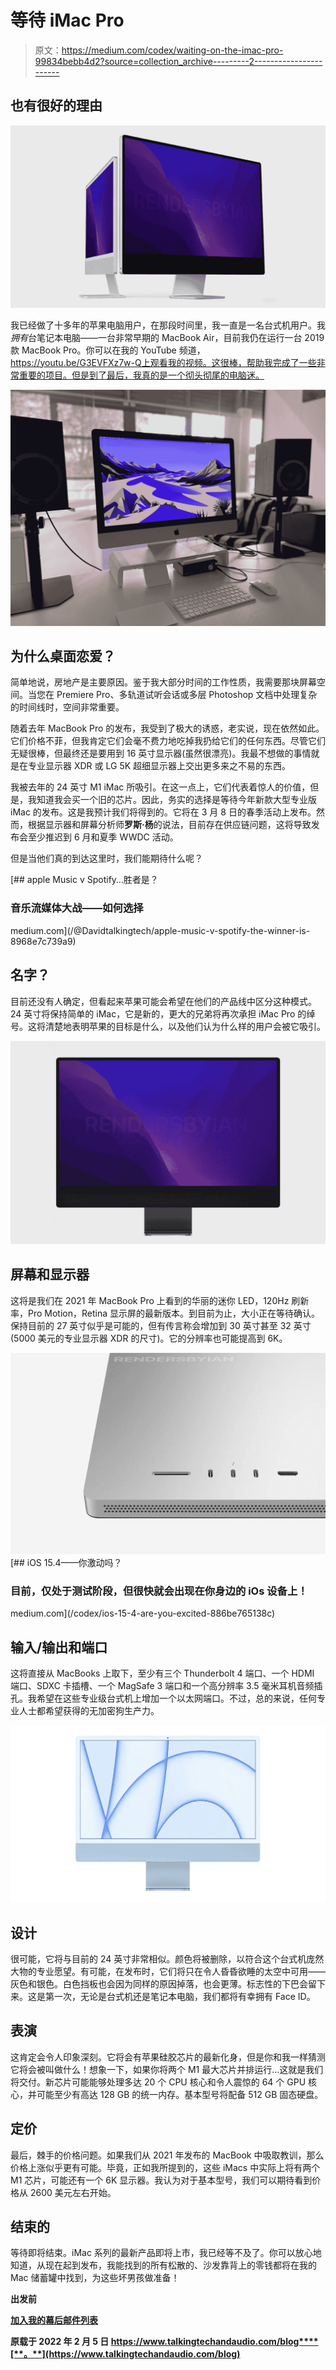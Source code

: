 # 等待 iMac Pro

> 原文：<https://medium.com/codex/waiting-on-the-imac-pro-99834bebb4d2?source=collection_archive---------2----------------------->

## 也有很好的理由

![](img/a8c8b64ebecaa3f3d2b7d7a0cdf84480.png)

我已经做了十多年的苹果电脑用户，在那段时间里，我一直是一名台式机用户。我*拥有*台笔记本电脑——一台非常早期的 MacBook Air，目前我仍在运行一台 2019 款 MacBook Pro。你可以在我的 YouTube 频道，https://youtu.be/G3EVFXz7w-Q上观看我的视频。这很棒，帮助我完成了一些非常重要的项目。但是到了最后，我真的是一个彻头彻尾的电脑迷。

![](img/3c68bd3986ecc6db8c6df81d412e9e00.png)

## 为什么桌面恋爱？

简单地说，房地产是主要原因。鉴于我大部分时间的工作性质，我需要那块屏幕空间。当您在 Premiere Pro、多轨道试听会话或多层 Photoshop 文档中处理复杂的时间线时，空间非常重要。

随着去年 MacBook Pro 的发布，我受到了极大的诱惑，老实说，现在依然如此。它们价格不菲，但我肯定它们会毫不费力地吃掉我扔给它们的任何东西。尽管它们无疑很棒，但最终还是要用到 16 英寸显示器(虽然很漂亮)。我最不想做的事情就是在专业显示器 XDR 或 LG 5K 超细显示器上交出更多来之不易的东西。

我被去年的 24 英寸 M1 iMac 所吸引。在这一点上，它们代表着惊人的价值，但是，我知道我会买一个旧的芯片。因此，务实的选择是等待今年新款大型专业版 iMac 的发布。这是我预计我们将得到的。它将在 3 月 8 日的春季活动上发布。然而，根据显示器和屏幕分析师**罗斯·杨**的说法，目前存在供应链问题，这将导致发布会至少推迟到 6 月和夏季 WWDC 活动。

但是当他们真的到达这里时，我们能期待什么呢？

[](/@Davidtalkingtech/apple-music-v-spotify-the-winner-is-8968e7c739a9) [## apple Music v Spotify…胜者是？

### 音乐流媒体大战——如何选择

medium.com](/@Davidtalkingtech/apple-music-v-spotify-the-winner-is-8968e7c739a9) 

## 名字？

目前还没有人确定，但看起来苹果可能会希望在他们的产品线中区分这种模式。24 英寸将保持简单的 iMac，它是新的，更大的兄弟将再次承担 iMac Pro 的绰号。这将清楚地表明苹果的目标是什么，以及他们认为什么样的用户会被它吸引。

![](img/1d2010baeb48eb55e84a4f217d83f0a7.png)

## 屏幕和显示器

这将是我们在 2021 年 MacBook Pro 上看到的华丽的迷你 LED，120Hz 刷新率，Pro Motion，Retina 显示屏的最新版本。到目前为止，大小正在等待确认。保持目前的 27 英寸似乎是可能的，但有传言称会增加到 30 英寸甚至 32 英寸(5000 美元的专业显示器 XDR 的尺寸)。它的分辨率也可能提高到 6K。

![](img/0704c22f73dbe037f96eeab937896ca8.png)[](/codex/ios-15-4-are-you-excited-886be765138c) [## iOS 15.4——你激动吗？

### 目前，仅处于测试阶段，但很快就会出现在你身边的 iOs 设备上！

medium.com](/codex/ios-15-4-are-you-excited-886be765138c) 

## 输入/输出和端口

这将直接从 MacBooks 上取下，至少有三个 Thunderbolt 4 端口、一个 HDMI 端口、SDXC 卡插槽、一个 MagSafe 3 端口和一个高分辨率 3.5 毫米耳机音频插孔。我希望在这些专业级台式机上增加一个以太网端口。不过，总的来说，任何专业人士都希望获得的无加密狗生产力。

![](img/1711230b29b998b92a93bcc30987b083.png)

## 设计

很可能，它将与目前的 24 英寸非常相似。颜色将被删除，以符合这个台式机庞然大物的专业愿望。有可能，在发布时，它们将只在令人昏昏欲睡的太空中可用——灰色和银色。白色挡板也会因为同样的原因掉落，也会更薄。标志性的下巴会留下来。这是第一次，无论是台式机还是笔记本电脑，我们都将有幸拥有 Face ID。

## 表演

这肯定会令人印象深刻。它将会有苹果硅胶芯片的最新化身，但是你和我一样猜测它将会被叫做什么！想象一下，如果你将两个 M1 最大芯片并排运行…这就是我们将交付。新芯片可能能够处理多达 20 个 CPU 核心和令人震惊的 64 个 GPU 核心，并可能至少有高达 128 GB 的统一内存。基本型号将配备 512 GB 固态硬盘。

## 定价

最后，棘手的价格问题。如果我们从 2021 年发布的 MacBook 中吸取教训，那么价格上涨似乎更有可能。毕竟，正如我所提到的，这些 iMacs 中实际上将有两个 M1 芯片，可能还有一个 6K 显示器。我认为对于基本型号，我们可以期待看到价格从 2600 美元左右开始。

## 结束的

等待即将结束。iMac 系列的最新产品即将上市，我已经等不及了。你可以放心地知道，从现在起到发布，我能找到的所有松散的、沙发靠背上的零钱都将在我的 Mac 储蓄罐中找到，为这些坏男孩做准备！

**出发前**

[**加入我的幕后邮件列表**](https://www.talkingtechandaudio.com)

**原载于 2022 年 2 月 5 日 https://www.talkingtechandaudio.com/blog****[**。**](https://www.talkingtechandaudio.com/blog)**